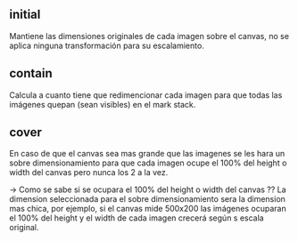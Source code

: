 ## initial
Mantiene las dimensiones originales de cada imagen sobre el canvas, no se aplica ninguna transformación para su escalamiento.

## contain
Calcula a cuanto tiene que redimencionar cada imagen para que todas las imágenes quepan (sean visibles) en el mark stack.

## cover
En caso de que el canvas sea mas grande que las imagenes se les hara un sobre dimensionamiento para que cada imagen ocupe el 100% del height o width del canvas pero nunca los 2 a la vez.

-> Como se sabe si se ocupara el 100% del height o width del canvas ??
La dimension seleccionada para el sobre dimensionamiento sera la dimension mas chica, por ejemplo, si el canvas mide 500x200 las imágenes ocuparan el 100%  del height y el width de cada imagen crecerá según s escala original.
